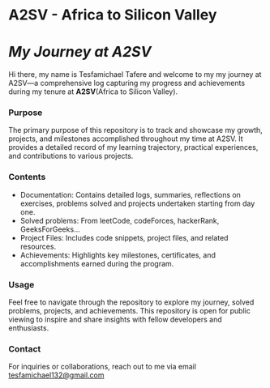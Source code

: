 # A2SV -  Africa to Silicon Valley
# *My Journey at A2SV*

Hi there, my name is Tesfamichael Tafere and welcome to my my journey at A2SV—a comprehensive log capturing my progress and achievements during my tenure at **A2SV**(Africa to Silicon Valley).


### Purpose
The primary purpose of this repository is to track and showcase my growth, projects, and milestones accomplished throughout my time at A2SV. It provides a detailed record of my learning trajectory, practical experiences, and contributions to various projects.

### Contents
- Documentation: Contains detailed logs, summaries, reflections on exercises, problems solved and projects undertaken starting from day one.<br>
- Solved problems: From leetCode, codeForces, hackerRank, GeeksForGeeks...
- Project Files: Includes code snippets, project files, and related resources.
- Achievements: Highlights key milestones, certificates, and accomplishments earned during the program.

### Usage
Feel free to navigate through the repository to explore my journey, solved problems, projects, and achievements. This repository is open for public viewing to inspire and share insights with fellow developers and enthusiasts.

### Contact
For inquiries or collaborations, reach out to me via email tesfamichael132@gmail.com
